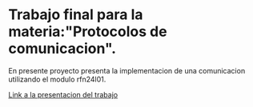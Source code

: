 Trabajo final para la materia:"Protocolos de comunicacion".
====================

En presente proyecto presenta la implementacion de una comunicacion utilizando el modulo rfn24l01.

[Link a la presentacion del trabajo](http://google.com) 


